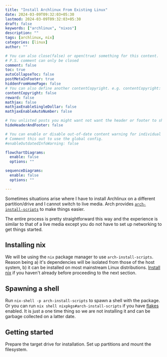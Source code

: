 ```yaml
---
title: "Install Archlinux From Existing Linux"
date: 2024-03-09T09:32:03+05:30
lastmod: 2024-03-09T09:32:03+05:30
draft: false
keywords: ["archlinux", "nixos"]
description: ""
tags: [archlinux, nix]
categories: [linux]
author: ""

# You can also close(false) or open(true) something for this content.
# P.S. comment can only be closed
comment: false
toc: true
autoCollapseToc: false
postMetaInFooter: true
hiddenFromHomePage: false
# You can also define another contentCopyright. e.g. contentCopyright: "This is another copyright."
contentCopyright: false
reward: false
mathjax: false
mathjaxEnableSingleDollar: false
mathjaxEnableAutoNumber: false

# You unlisted posts you might want not want the header or footer to show
hideHeaderAndFooter: false

# You can enable or disable out-of-date content warning for individual post.
# Comment this out to use the global config.
#enableOutdatedInfoWarning: false

flowchartDiagrams:
  enable: false
  options: ""

sequenceDiagrams: 
  enable: false
  options: ""

---
```

Sometimes situations arise where I have to install Archlinux on a different partition/drive and I cannot switch to live media. Arch provides [`arch-install-scripts`](https://archlinux.org/packages/extra/any/arch-install-scripts/) to make things easier.
<!--more-->
The entire process is pretty straightforward this way and the experience is similar to that of a live media except you do not have to set up networking to get things started.

## Installing nix
We will be using the `nix` package manager to use `arch-install-scripts`. Reason being a) it's dependencies will be isolated from those of the host system, b) it can be installed on most mainstream Linux distributions. [Install nix](https://nixos.org/download#nix-install-linux) if you haven't already before proceeding to the next section. 

## Spawning a shell
Run `nix-shell -p arch-install-scripts` to spawn a shell with the package. Or you can run `nix shell nixpkgs#arch-install-scripts` if you have [flakes](https://nixos.wiki/wiki/Flakes) enabled. It is just a one time thing so we are not installing it and can be garbage collected on a latter date.

## Getting started
Prepare the target drive for installation. Set up partitions and mount the filesystem.


